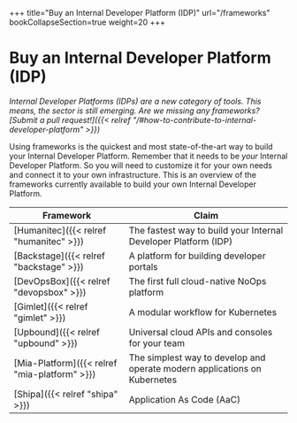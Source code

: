 +++
title="Buy an Internal Developer Platform (IDP)"
url="/frameworks"
bookCollapseSection=true
weight=20
+++

# Buy an Internal Developer Platform (IDP)

_Internal Developer Platforms (IDPs) are a new category of tools. This means, the sector is still emerging. Are we missing any frameworks? [Submit a pull request!]({{< relref "/#how-to-contribute-to-internal-developer-platform" >}})_

Using frameworks is the quickest and most state-of-the-art way to build your Internal Developer Platform. Remember that it needs to be _your_ Internal Developer Platform. So you will need to customize it for your own needs and connect it to your own infrastructure. This is an overview of the frameworks currently available to build your own Internal Developer Platform.

| **Framework**                                 | **Claim**                                                                 |
| --------------------------------------------- | ------------------------------------------------------------------------- |
| [Humanitec]({{< relref "humanitec" >}})       | The fastest way to build your Internal Developer Platform (IDP)           |
| [Backstage]({{< relref "backstage" >}})       | A platform for building developer portals                                 |
| [DevOpsBox]({{< relref "devopsbox" >}})       | The first full cloud-native NoOps platform                                |
| [Gimlet]({{< relref "gimlet" >}})             | A modular workflow for Kubernetes                                         |
| [Upbound]({{< relref "upbound" >}})           | Universal cloud APIs and consoles for your team                           |
| [Mia-Platform]({{< relref "mia-platform" >}}) | The simplest way to develop and operate modern applications on Kubernetes |
| [Shipa]({{< relref "shipa" >}})               | Application As Code (AaC)                                                 |
